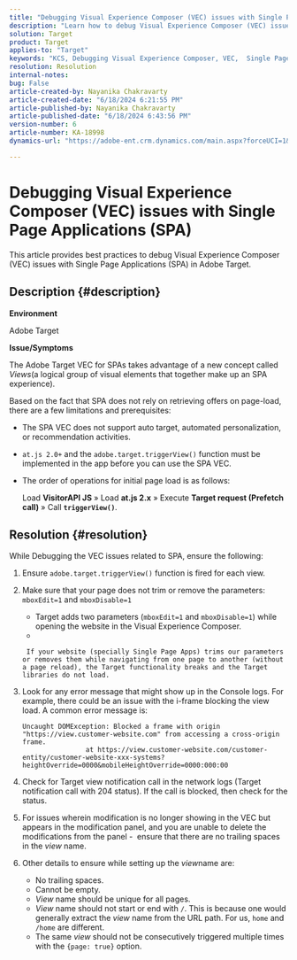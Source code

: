 ```yaml
---
title: "Debugging Visual Experience Composer (VEC) issues with Single Page Applications (SPA)"
description: "Learn how to debug Visual Experience Composer (VEC) issues with Single Page Applications in Adobe Target"
solution: Target
product: Target
applies-to: "Target"
keywords: "KCS, Debugging Visual Experience Composer, VEC,  Single Page Applications, SPA, Adobe Target"
resolution: Resolution
internal-notes: 
bug: False
article-created-by: Nayanika Chakravarty
article-created-date: "6/18/2024 6:21:55 PM"
article-published-by: Nayanika Chakravarty
article-published-date: "6/18/2024 6:43:56 PM"
version-number: 6
article-number: KA-18998
dynamics-url: "https://adobe-ent.crm.dynamics.com/main.aspx?forceUCI=1&pagetype=entityrecord&etn=knowledgearticle&id=6842d5a3-9f2d-ef11-840a-000d3a5b439f"

---
```

# Debugging Visual Experience Composer (VEC) issues with Single Page Applications (SPA)


This article provides best practices to debug Visual Experience Composer (VEC) issues with Single Page Applications (SPA) in Adobe Target.

## Description {#description}


<b>Environment</b>

Adobe Target

<b>Issue/Symptoms</b>

The Adobe Target VEC for SPAs takes advantage of a new concept called *Views*(a logical group of visual elements that together make up an SPA experience).

Based on the fact that SPA does not rely on retrieving offers on page-load, there are a few limitations and prerequisites:

- The SPA VEC does not support auto target, automated personalization, or recommendation activities.
- `at.js 2.0+` and the `adobe.target.triggerView()` function must be implemented in the app before you can use the SPA VEC.
- The order of operations for initial page load is as follows:

    

    Load <b>VisitorAPI JS</b> » Load <b>at.js 2.x</b> » Execute <b>Target request (Prefetch call)</b> » Call <b>`triggerView()`</b>.



## Resolution {#resolution}


While Debugging the VEC issues related to SPA, ensure the following:

1. Ensure `adobe.target.triggerView()` function is fired for each view.
2. Make sure that your page does not trim or remove the parameters: `mboxEdit=1` and `mboxDisable=1`

    - Target adds two parameters (`mboxEdit=1` and `mboxDisable=1`) while opening the website in the Visual Experience Composer.
    - 

    
        If your website (specially Single Page Apps) trims our parameters or removes them while navigating from one page to another (without a page reload), the Target functionality breaks and the Target libraries do not load.
3. Look for any error message that might show up in the Console logs. For example, there could be an issue with the i-frame blocking the view load. A common error message is:<br>            

    ```
    Uncaught DOMException: Blocked a frame with origin "https://view.customer-website.com" from accessing a cross-origin frame.
                    at https://view.customer-website.com/customer-entity/customer-website-xxx-systems?heightOverride=0000&mobileHeightOverride=0000:000:00
    ```


4. Check for Target view notification call in the network logs (Target notification call with 204 status). If the call is blocked, then check for the status.
5. For issues wherein modification is no longer showing in the VEC but appears in the modification panel, and you are unable to delete the modifications from the panel -  ensure that there are no trailing spaces in the *view* name.
6. Other details to ensure while setting up the *view*name are:
    - No trailing spaces.
    - Cannot be empty.
    - *View* name should be unique for all pages.
    - *View* name should not start or end with `/`. This is because one would generally extract the *view* name from the URL path. For us, `home` and `/home` are different.
    - The same *view* should not be consecutively triggered multiple times with the `{page: true}` option.

